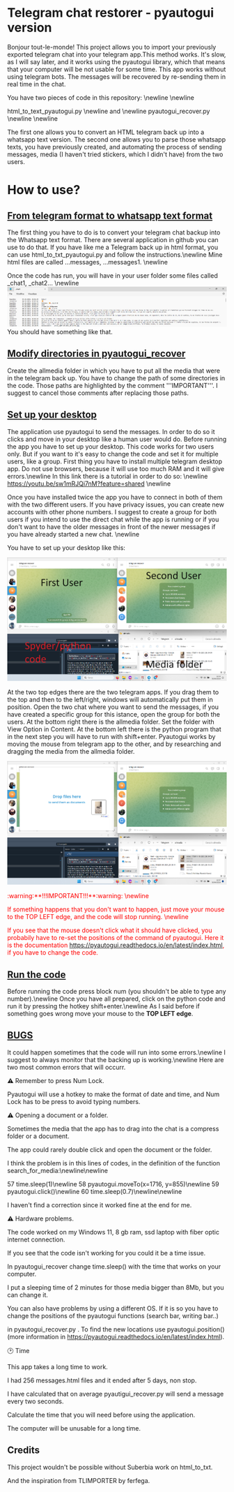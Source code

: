 # Telegram chat restorer - pyautogui version

Bonjour tout-le-monde! This project allows you to import your previously exported telegram chat into your telegram app.This method works. It's slow, as I will say later, and it works using the pyautogui library, which that means that your computer will be not usable for some time.
This app works without using telegram bots. The messages will be recovered by re-sending them in real time in the chat.

You have two pieces of code in this repository: \newline \newline

html_to_text_pyautogui.py \newline
and \newline
pyautogui_recover.py \newline \newline

The first one allows you to convert an HTML telegram back up into a whatsapp text version.
The second one allows you to parse those whatsapp texts, you have previously created, and automating the process of sending messages, media (I haven't tried stickers, which I didn't have) from the two users.


# How to use?


## <ins>From telegram format to whatsapp text format</ins>

The first thing you have to do is to convert your telegram chat backup into the Whatsapp text format. There are several application in github you can use to do that. If you have like me a Telegram back up in html format, you can use html_to_txt_pyautogui.py and follow the instructions.\newline
Mine html files are called ...messages, ...messages1. \newline

Once the code has run, you will have in your user folder some files called _chat1, _chat2... \newline
![](Screenshot3.png)
You should have something like that.

## <ins>Modify directories in pyautogui_recover</ins>

Create the allmedia folder in which you have to put all the media that were in the telegram back up.
You have to change the path of some directories in the code. Those paths are highlighted by the comment '''IMPORTANT'''.
I suggest to cancel those comments after replacing those paths.


## <ins>Set up your desktop</ins>

The application use pyautogui to send the messages. In order to do so it clicks and move in your desktop like a human user would do.
Before running the app you have to set up your desktop.
This code works for two users only. But if you want to it's easy to change the code and set it for multiple users, like a group.
First thing you have to install multiple telegram desktop app. Do not use browsers, because it will use too much RAM and it will give errors.\newline
In this link there is a tutorial in order to do so:
\newline
https://youtu.be/sw1mRJQi7nM?feature=shared
\newline

Once you have installed twice the app you have to connect in both of them with the two different users.
If you have privacy issues, you can create new accounts with other phone numbers.
I suggest to create a group for both users if you intend to use the direct chat while the app is running or if you don't want to have the older messages in front of the newer messages if you have already started a new chat.
\newline

You have to set up your desktop like this:

![](Screenshot1.png)

At the two top edges there are the two telegram apps. If you drag them to the top and then to the left/right, windows will automatically put them in position.
Open the two chat where you want to send the messages, if you have created a specific group for this istance, open the group for both the users.
At the bottom right there is the allmedia folder. Set the folder with View Option in Content.
At the bottom left there is the python program that in the next step you will have to run with shift+enter.
Pyautogui works by moving the mouse from telegram app to the other, and by researching and dragging the media from the allmedia folder.

 
![](Screenshot2.png)

<font color="red">
:warning:**!!!IMPORTANT!!!**:warning:
\newline

If something happens that you don't want to happen, just move your mouse to the TOP LEFT edge, and the code will stop running.
\newline

If you see that the mouse doesn't click what it should have clicked, you probabily have to re-set the positions of the command of pyautogui.
Here it is the documentation https://pyautogui.readthedocs.io/en/latest/index.html, if you have to change the code.</font>


## <ins>Run the code</ins>

Before running the code press block num (you shouldn't be able to type any number).\newline
Once you have all prepared, click on the python code and run it by pressing the hotkey shift+enter.\newline
As I said before if something goes wrong move your mouse to the **TOP LEFT edge**.


## <ins>BUGS</ins>

It could happen sometimes that the code will run into some errors.\newline
I suggest to always monitor that the backing up is working.\newline
Here are two most common errors that will occurr.


:warning: Remember to press Num Lock.

Pyautogui will use a hotkey to make the format of date and time, and Num Lock has to be press to avoid typing numbers.


:warning: Opening a document or a folder. 

Sometimes the media that the app has to drag into the chat is a compress folder or a document.

The app could rarely double click and open the document or the folder.

I think the problem is in this lines of codes, in the definition of the function search_for_media:\newline\newline

57    time.sleep(1)\newline
58    pyautogui.moveTo(x=1716, y=855)\newline
59    pyautogui.click()\newline
60    time.sleep(0.7)\newline\newline


I haven't find a correction since it worked fine at the end for me.


:warning: Hardware problems.

The code worked on my Windows 11, 8 gb ram, ssd laptop with fiber optic internet connection.

If you see that the code isn't working for you could it be a time issue.

In pyautogui_recover change time.sleep() with the time that works on your computer.

I put a sleeping time of 2 minutes for those media bigger than 8Mb, but you can change it.


You can also have problems by using a different OS. If it is so you have to change the positions of the pyautogui functions (search bar, writing bar..)

in pyautogui_recover.py . To find the new locations use pyautogui.position() (more information in https://pyautogui.readthedocs.io/en/latest/index.html).


🕑 Time

This app takes a long time to work.

I had 256 messages.html files and it ended after 5 days, non stop.

I have calculated that on average pyautigui_recover.py will send a message every two seconds.

Calculate the time that you will need before using the application.

The computer will be unusable for a long time.


## Credits

This project wouldn't be possible without Suberbia work on html_to_txt.

And the inspiration from TLIMPORTER by ferfega.

